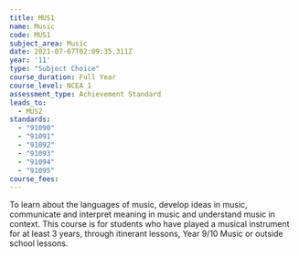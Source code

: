 ```yaml
---
title: MUS1
name: Music
code: MUS1
subject_area: Music
date: 2021-07-07T02:09:35.311Z
year: '11'
type: "Subject Choice"
course_duration: Full Year
course_level: NCEA 1
assessment_type: Achievement Standard
leads_to:
  - MUS2
standards:
  - "91090"
  - "91091"
  - "91092"
  - "91093"
  - "91094"
  - "91095"
course_fees:
---
```

To learn about the languages of music, develop ideas in music, communicate and interpret meaning in music and understand music in context. This course is for students who have played a musical instrument for at least 3 years, through itinerant lessons, Year 9/10 Music or outside school lessons.
